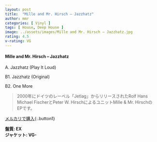 ```yaml
---
layout: post
title:  "Mille and Mr. Hirsch – Jazzhatz"
author: mmr
categories: [ Vinyl ]
tags: [ House, Deep House ]
image: ../assets/images/Mille and Mr. Hirsch – Jazzhatz.jpg
rating: 4.5
v-rating: VG
---
```


#### Mille and Mr. Hirsch – Jazzhatz

A. Jazzhatz (Play It Loud)

B1. Jazzhatz (Original)

B2. One More

> 2000年にドイツのレーベル「Jetlag」からリリースされたRolf Hans Michael FischerとPeter W. HirschによるユニットMille & Mr. HirschのEPです。


[メルカリで購入](https://jp.mercari.com/item/m60762386842){:.button1}

<div class="mt-4 mb-4 d-flex align-items-center">
<strong class="mr-1">盤質: EX</strong>
</div>
<div class="mt-4 mb-4 d-flex align-items-center">
<strong class="mr-1">ジャケット: VG-</strong>
</div>
